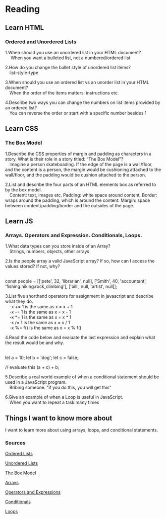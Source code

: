 # Reading  

## Learn HTML  
### Ordered and Unordered Lists  

1.When should you use an unordered list in your HTML document?  
&ensp;&ensp; When you want a bulleted list, not a numbered/ordered list  

2.How do you change the bullet style of unordered list items?  
&ensp;&ensp;list-style-type  

3.When should you use an ordered list vs an unorder list in your HTML document?  
&ensp;&ensp;When the order of the items matters: instructions etc.  

4.Describe two ways you can change the numbers on list items provided by an ordered list?  
&ensp;&ensp;You can reverse the order or start with a specific number besides 1  

## Learn CSS  
### The Box Model  

1.Describe the CSS properties of margin and padding as characters in a story. What is their role in a story titled: “The Box Model”?  
&ensp;&ensp;Imagine a person skateboading. If the edge of the page is a wall/floor, and the content is a person, the margin would be cushioning attached to the wall/floor, and the padding would be cushion attached to the person.   

2.List and describe the four parts of an HTML elements box as referred to by the box model.  
&ensp;&ensp;Content: text, images etc. Padding: white space around content. Border: wraps around the padding, which is around the content. Margin: space between content/padding/border and the outsides of the page.  

## Learn JS  
### Arrays. Operators and Expression. Conditionals, Loops.  

1.What data types can you store inside of an Array?  
&ensp;&ensp;Strings, numbers, objects, other arrays  

2.Is the people array a valid JavaScript array? If so, how can I access the values stored? If not, why?  
&ensp;&ensp;

 const people = [['pete', 32, 'librarian', null], ['Smith', 40, 'accountant', 'fishing:hiking:rock_climbing'], ['bill', null, 'artist', null]];  

3.List five shorthand operators for assignment in javascript and describe what they do.  
&ensp;&ensp;-x += 1 is the same as x = x + 1  
&ensp;&ensp;-x -= 1 is the same as x = x - 1  
&ensp;&ensp;-x *= 1 is the same as x = x * 1   
&ensp;&ensp;-x /= 1 is the same as x = x / 1   
&ensp;&ensp;-x %= f() is the same as x = x % f()  


4.Read the code below and evaluate the last expression and explain what the result would be and why.  
&ensp;&ensp;

 let a = 10;
 let b = 'dog';
 let c = false;

 // evaluate this
 (a + c) + b;  

5.Describe a real world example of when a conditional statement should be used in a JavaScript program.  
&ensp;&ensp;Bribing someone. "if you do this, you will get this"  

6.Give an example of when a Loop is useful in JavaScript.  
&ensp;&ensp;When you want to repeat a task many times  

## Things I want to know more about
I want to learn more about using arrays, loops, and conditional statements.

### Sources
[Ordered Lists](https://developer.mozilla.org/en-US/docs/Web/HTML/Element/ol)  

[Unordered Lists](https://developer.mozilla.org/en-US/docs/Web/HTML/Element/ul)  

[The Box Model](https://developer.mozilla.org/en-US/docs/Learn/CSS/Building_blocks/The_box_model)  

[Arrays](https://developer.mozilla.org/en-US/docs/Learn/JavaScript/First_steps/Arrays)  

[Operators and Expressions](https://developer.mozilla.org/en-US/docs/Web/JavaScript/Guide/Expressions_and_Operators)  

[Conditionals](https://developer.mozilla.org/en-US/docs/Learn/JavaScript/Building_blocks/conditionals)  

[Loops](https://developer.mozilla.org/en-US/docs/Learn/JavaScript/Building_blocks/Looping_code)



